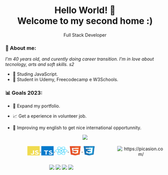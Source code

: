 <h1 align='center'>
  Hello World! 👋
  <br/>
  Welcome to my second home :)
</h1>

<p align='center'>
  Full Stack Developer
</p>

### 🌻 About me:

<p>
  <em>
    I'm 40 years old, and curently doing career transition.
    I'm in love about tecnology, arts and soft skills. s2
  </em>
</p>


- 🌱 Studing JavaScript.
- 🚀 Student in Udemy, Freecodecamp e W3Schools.


### 📊 Goals 2023:

- 📂 Expand my portfolio.

- 📈 Get a eperience in volunteer job.

- 🤝 Improving my english to get nice international opportunnity.

  

<div align="center">
  <a href="https://github.com/gisellyrock">
  <img height="180em" src="https://github-readme-stats.vercel.app/api?username=gisellyrock&show_icons=true&theme=dracula&include_all_commits=true&count_private=true"/>
 
<div style="display: inline_block"><br>
  <img align="center" alt="Rafa-Js" height="30" width="40" src="https://raw.githubusercontent.com/devicons/devicon/master/icons/javascript/javascript-plain.svg">
  <img align="center" alt="Rafa-Ts" height="30" width="40" src="https://raw.githubusercontent.com/devicons/devicon/master/icons/typescript/typescript-plain.svg">
  <img align="center" alt="Rafa-React" height="30" width="40" src="https://raw.githubusercontent.com/devicons/devicon/master/icons/react/react-original.svg">
  <img align="center" alt="Rafa-HTML" height="30" width="40" src="https://raw.githubusercontent.com/devicons/devicon/master/icons/html5/html5-original.svg">
  <img align="center" alt="Rafa-CSS" height="30" width="40" src="https://raw.githubusercontent.com/devicons/devicon/master/icons/css3/css3-original.svg">
 <a href="https://picasion.com/">
 <img align="right" src="https://i.picasion.com/pic92/3fc1207a8dd33fc404ccdc6b9fb915c5.gif" width="150" height="150" border="0" alt="https://picasion.com/" /></a><br /><a href="https://picasion.com/"></a>
</div>

 ##
 
<div> 
  <a href="https://www.youtube.com/channel/UCN_r7p1-nG1iqAg_u2GKlUA" target="_blank"><img src="https://img.shields.io/badge/YouTube-FF0000?style=for-the-badge&logo=youtube&logoColor=white" target="_blank"></a>
  <a href="https://instagram.com/gisellyrock" target="_blank"><img src="https://img.shields.io/badge/-Instagram-%23E4405F?style=for-the-badge&logo=instagram&logoColor=white" target="_blank"></a>
  <a href = "mailto:gisellydsr@gmail.com"><img src="https://img.shields.io/badge/-Gmail-%23333?style=for-the-badge&logo=gmail&logoColor=white" target="_blank"></a>
  <a href="https://www.linkedin.com/in/gisellyrock" target="_blank"><img src="https://img.shields.io/badge/-LinkedIn-%230077B5?style=for-the-badge&logo=linkedin&logoColor=white" target="_blank"></a>
  
  
